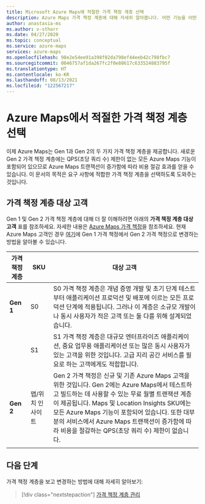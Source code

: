 ```yaml
---
title: Microsoft Azure Maps에 적절한 가격 책정 계층 선택
description: Azure Maps 가격 책정 계층에 대해 자세히 알아봅니다. 어떤 기능을 어떤 계층에서 제공하는지 확인하고 가격 책정 계층을 선택하기 위한 주요 고려 사항을 확인합니다.
author: anastasia-ms
ms.author: v-stharr
ms.date: 04/27/2020
ms.topic: conceptual
ms.service: azure-maps
services: azure-maps
ms.openlocfilehash: 98e2e54ee91a398f02da798ef44eeb42c798fbc7
ms.sourcegitcommit: 0046757af1da267fc2f0e88617c633524883795f
ms.translationtype: HT
ms.contentlocale: ko-KR
ms.lasthandoff: 08/13/2021
ms.locfileid: "122567217"
---
```

# <a name="choose-the-right-pricing-tier-in-azure-maps"></a>Azure Maps에서 적절한 가격 책정 계층 선택

이제 Azure Maps는 Gen 1과 Gen 2의 두 가지 가격 책정 계층을 제공합니다. 새로운 Gen 2 가격 책정 계층에는 QPS(초당 쿼리 수) 제한이 없는 모든 Azure Maps 기능이 포함되어 있으므로 Azure Maps 트랜잭션이 증가함에 따라 비용 절감 효과를 얻을 수 있습니다. 이 문서의 목적은 요구 사항에 적합한 가격 책정 계층을 선택하도록 도와주는 것입니다.

## <a name="pricing-tier-targeted-customers"></a>가격 책정 계층 대상 고객

Gen 1 및 Gen 2 가격 책정 계층에 대해 더 잘 이해하려면 아래의 **가격 책정 계층 대상 고객** 표를 참조하세요.  자세한 내용은 [Azure Maps 가격 책정](https://azure.microsoft.com/pricing/details/azure-maps/)을 참조하세요. 현재 Azure Maps 고객인 경우 [여기](how-to-manage-pricing-tier.md)에 Gen 1 가격 책정에서 Gen 2 가격 책정으로 변경하는 방법을 알아볼 수 있습니다.

| 가격 책정 계층  | SKU | 대상 고객|
|-----------------|----| -----------------|
| **Gen 1** | S0          |    S0 가격 책정 계층은 개념 증명 개발 및 초기 단계 테스트부터 애플리케이션 프로덕션 및 배포에 이르는 모든 프로덕션 단계에 적용됩니다. 그러나 이 계층은 소규모 개발이나 동시 사용자가 적은 고객 또는 둘 다를 위해 설계되었습니다.
|        |S1           |    S1 가격 책정 계층은 대규모 엔터프라이즈 애플리케이션, 중요 업무용 애플리케이션 또는 많은 동시 사용자가 있는 고객을 위한 것입니다. 고급 지리 공간 서비스를 필요로 하는 고객에게도 적합합니다.
| **Gen 2** | 맵/위치 인사이트 | Gen 2 가격 책정은 신규 및 기존 Azure Maps 고객을 위한 것입니다. Gen 2에는 Azure Maps에서 테스트하고 빌드하는 데 사용할 수 있는 무료 월별 트랜잭션 계층이 제공됩니다. Maps 및 Location Insights SKU에는 모든 Azure Maps 기능이 포함되어 있습니다. 또한 대부분의 서비스에서 Azure Maps 트랜잭션이 증가함에 따라 비용을 절감하는 QPS(초당 쿼리 수) 제한이 없습니다.  
|     |  |

## <a name="next-steps"></a>다음 단계

가격 책정 계층을 보고 변경하는 방법에 대해 자세히 알아보기:

> [!div class="nextstepaction"]
> [가격 책정 계층 관리](how-to-manage-pricing-tier.md)
